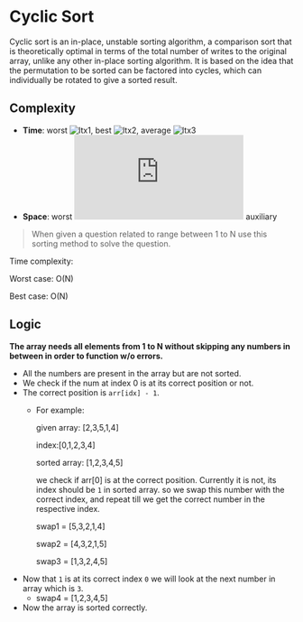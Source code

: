 # Cyclic Sort

Cyclic sort is an in-place, unstable sorting algorithm, a comparison sort that is theoretically optimal in terms of the total number of writes to the original array, unlike any other in-place sorting algorithm. It is based on the idea that the permutation to be sorted can be factored into cycles, which can individually be rotated to give a sorted result.

## Complexity

* **Time**: worst ![ltx1](https://latex.codecogs.com/svg.latex?O(n^2)), best ![ltx2](https://latex.codecogs.com/svg.latex?O(n^2)), average ![ltx3](https://latex.codecogs.com/svg.latex?O(n^2))
* **Space**: worst ![ltx4](https://latex.codecogs.com/svg.latex?O(1)) auxiliary

> When given a question related to range between 1 to N use this sorting method to solve the question.

Time complexity:

Worst case: O(N)

Best case: O(N)

## Logic

**The array needs all elements from 1 to N without skipping any numbers in between
in order to function w/o errors.**

* All the numbers are present in the array but are not sorted.
* We check if the num at index 0 is at its correct position or not.
* The correct position is `arr[idx] - 1`.
  * For example:

    given array: [2,3,5,1,4]

    index:[0,1,2,3,4]

    sorted array: [1,2,3,4,5]

    we check if arr[0] is at the correct position.
    Currently it is not, its index should be `1` in sorted array.
    so we swap this number with the correct index,
    and repeat till we get the correct number in the respective index.

    swap1 = [5,3,2,1,4]

    swap2 = [4,3,2,1,5]

    swap3 = [1,3,2,4,5]
* Now that `1` is at its correct index `0` we will look at the next number in array which is `3`.
  * swap4 = [1,2,3,4,5]
* Now the array is sorted correctly.
